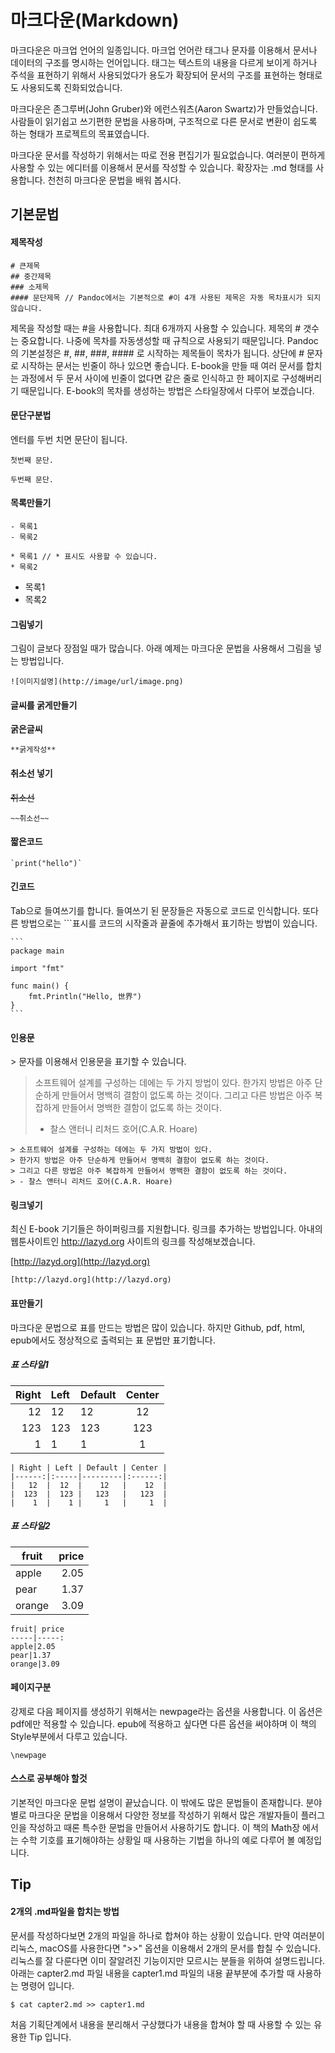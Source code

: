
# 마크다운(Markdown)
마크다운은 마크업 언어의 일종입니다.
마크업 언어란 태그나 문자를 이용해서 문서나 데이터의 구조를 명시하는 언어입니다.
태그는 텍스트의 내용을 다르게 보이게 하거나 주석을 표현하기 위해서 사용되었다가 용도가 확장되어 문서의 구조를 표현하는 형태로도 사용되도록 진화되었습니다.

마크다운은 존그루버(John Gruber)와 에런스워츠(Aaron Swartz)가 만들었습니다.
사람들이 읽기쉽고 쓰기편한 문법을 사용하며,
구조적으로 다른 문서로 변환이 쉽도록 하는 형태가 프로젝트의 목표였습니다.

마크다운 문서를 작성하기 위해서는 따로 전용 편집기가 필요없습니다. 여러분이 편하게 사용할 수 있는 에디터를 이용해서 문서를 작성할 수 있습니다. 확장자는 .md 형태를 사용합니다.
천천히 마크다운 문법을 배워 봅시다.

## 기본문법
#### 제목작성

	# 큰제목
	## 중간제목
	### 소제목
	#### 문단제목 // Pandoc에서는 기본적으로 #이 4개 사용된 제목은 자동 목차표시가 되지 않습니다.

제목을 작성할 때는 #을 사용합니다. 최대 6개까지 사용할 수 있습니다. 제목의 # 갯수는 중요합니다.
나중에 목차를 자동생성할 때 규칙으로 사용되기 때문입니다.
Pandoc의 기본설정은 #, ##, ###, #### 로 시작하는 제목들이 목차가 됩니다.
상단에 \# 문자로 시작하는 문서는 빈줄이 하나 있으면 좋습니다. 
E-book을 만들 때 여러 문서를 합치는 과정에서 두 문서 사이에 빈줄이 없다면 같은 줄로 인식하고 한 페이지로 구성해버리기 때문입니다.
E-book의 목차를 생성하는 방법은 스타일장에서 다루어 보겠습니다.

#### 문단구분법
엔터를 두번 치면 문단이 됩니다.

	첫번째 문단.

	두번째 문단.

#### 목록만들기

	- 목록1
	- 목록2

	* 목록1 // * 표시도 사용할 수 있습니다.
	* 목록2

- 목록1
- 목록2

#### 그림넣기
그림이 글보다 장점일 때가 많습니다.
아래 예제는 마크다운 문법을 사용해서 그림을 넣는 방법입니다.

	![이미지설명](http://image/url/image.png)


#### 글씨를 굵게만들기
**굵은글씨**

	**굵게작성**

#### 취소선 넣기
~~취소선~~

	~~취소선~~

#### 짧은코드
	
	`print("hello")`

#### 긴코드
Tab으로 들여쓰기를 합니다. 들여쓰기 된 문장들은 자동으로 코드로 인식합니다.
또다른 방법으로는 \`\`\`표시를 코드의 시작줄과 끝줄에 추가해서 표기하는 방법이 있습니다.

	```
	package main

	import "fmt"

	func main() {
		fmt.Println("Hello, 世界")
	}
	```

#### 인용문
\> 문자를 이용해서 인용문을 표기할 수 있습니다.

> 소프트웨어 설계를 구성하는 데에는 두 가지 방법이 있다.
> 한가지 방법은 아주 단순하게 만들어서 명백히 결함이 없도록 하는 것이다.
> 그리고 다른 방법은 아주 복잡하게 만들어서 명백한 결함이 없도록 하는 것이다.
> - 찰스 앤터니 리처드 호어(C.A.R. Hoare)

	> 소프트웨어 설계를 구성하는 데에는 두 가지 방법이 있다.
	> 한가지 방법은 아주 단순하게 만들어서 명백히 결함이 없도록 하는 것이다.
	> 그리고 다른 방법은 아주 복잡하게 만들어서 명백한 결함이 없도록 하는 것이다.
	> - 찰스 앤터니 리처드 호어(C.A.R. Hoare)

#### 링크넣기
최신 E-book 기기들은 하이퍼링크를 지원합니다.
링크를 추가하는 방법입니다. 아내의 웹툰사이트인 http://lazyd.org 사이트의 링크를 작성해보겠습니다.

[http://lazyd.org](http://lazyd.org)

	[http://lazyd.org](http://lazyd.org)

#### 표만들기
마크다운 문법으로 표를 만드는 방법은 많이 있습니다.
하지만 Github, pdf, html, epub에서도 정상적으로 출력되는 표 문법만 표기합니다.

##### 표 스타일1

| Right | Left | Default | Center |
|------:|:-----|---------|:------:|
|   12  |  12  |    12   |    12  |
|  123  |  123 |   123   |   123  |
|    1  |    1 |     1   |     1  |

	| Right | Left | Default | Center |
	|------:|:-----|---------|:------:|
	|   12  |  12  |    12   |    12  |
	|  123  |  123 |   123   |   123  |
	|    1  |    1 |     1   |     1  |

##### 표 스타일2

fruit| price
-----|-----:
apple|2.05
pear|1.37
orange|3.09

	fruit| price
	-----|-----:
	apple|2.05
	pear|1.37
	orange|3.09

#### 페이지구분
강제로 다음 페이지를 생성하기 위해서는 newpage라는 옵션을 사용합니다. 이 옵션은 pdf에만 적용할 수 있습니다. epub에 적용하고 싶다면 다른 옵션을 써야하며 이 책의 Style부분에서 다루고 있습니다.

	\newpage

#### 스스로 공부해야 할것
기본적인 마크다운 문법 설명이 끝났습니다.
이 밖에도 많은 문법들이 존재합니다.
분야별로 마크다운 문법을 이용해서 다양한 정보를 작성하기 위해서 많은 개발자들이 플러그인을 작성하고 때론 특수한 문법을 만들어서 사용하기도 합니다.
이 책의 Math장 에서는 수학 기호를 표기해야하는 상황일 때 사용하는 기법을 하나의 예로 다루어 볼 예정입니다.

## Tip

#### 2개의 .md파일을 합치는 방법
문서를 작성하다보면 2개의 파일을 하나로 합쳐야 하는 상황이 있습니다.
만약 여러분이 리눅스, macOS를 사용한다면 ">>" 옵션을 이용해서 2개의 문서를 합칠 수 있습니다.
리눅스를 잘 다룬다면 이미 잘알려진 기능이지만 모르시는 분들을 위하여 설명드립니다.
아래는 capter2.md 파일 내용을 capter1.md 파일의 내용 끝부분에 추가할 때 사용하는 명령어 입니다.

	$ cat capter2.md >> capter1.md

처음 기획단계에서 내용을 분리해서 구상했다가 내용을 합쳐야 할 때 사용할 수 있는 유용한 Tip 입니다.

